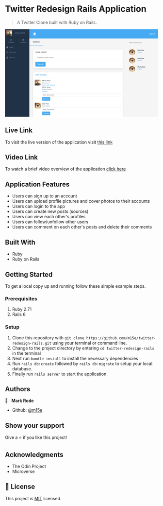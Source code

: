 # Twitter Redesign Rails Application

> A Twitter Clone built with Ruby on Rails.

![screenshot](public/screenshot.png) 

## Live Link

To visit the live version of the application visit [this link](https://warm-shelf-14278.herokuapp.com/) 

## Video Link

To watch a brief video overview of the application 
[click here](https://youtu.be/dEJ0hiJlIDs) 

## Application Features

- Users can sign up to an account
- Users can upload profile pictures and cover photos to their accounts
- Users can login to the app
- Users can create new posts (sources)
- Users can view each other's profiles
- Users can follow/unfollow other users
- Users can comment on each other's posts and delete their comments

## Built With

-   Ruby
-   Ruby on Rails

## Getting Started

To get a local copy up and running follow these simple example steps.

### Prerequisites

1.  Ruby 2.71
2.  Rails 6

### Setup

1.  Clone this repository with
    `git clone https://github.com/m15e/twitter-redesign-rails.git` using your terminal or command line.
2.  Change to the project directory by entering `cd twitter-redesign-rails` in the terminal
3.  Next run `bundle install` to install the necessary dependencies
4.  Run `rails db:create` followed by `rails db:migrate` to setup your local database.
5.  Finally run `rails server` to start the application.

## Authors

👤 &nbsp;&nbsp;**Mark Rode**

-   Github: [@m15e](https://github.com/m15e)

## Show your support

Give a ⭐️ if you like this project!

## Acknowledgments

-   The Odin Project
-   Microverse

## 📝 License

This project is [MIT](lic.url) licensed.
